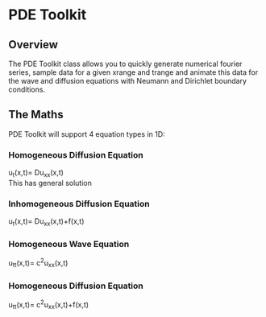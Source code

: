 # PDE Toolkit 
## Overview
The PDE Toolkit class allows you to quickly generate numerical fourier series, sample data for a given xrange and trange and animate this data for the wave and diffusion equations with Neumann and Dirichlet boundary conditions. 
## The Maths 
PDE Toolkit will support 4 equation types in 1D:
### Homogeneous Diffusion Equation
u<sub>t</sub>(x,t)= Du<sub>xx</sub>(x,t) \
This has general solution

### Inhomogeneous Diffusion Equation
u<sub>t</sub>(x,t)= Du<sub>xx</sub>(x,t)+f(x,t) 

### Homogeneous Wave Equation
u<sub>tt</sub>(x,t)= c<sup>2</sup>u<sub>xx</sub>(x,t) 

### Homogeneous Diffusion Equation
u<sub>tt</sub>(x,t)= c<sup>2</sup>u<sub>xx</sub>(x,t)+f(x,t) 


